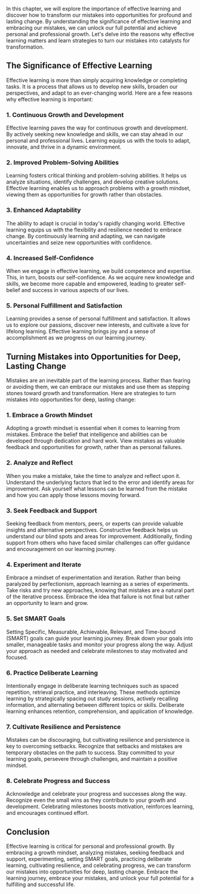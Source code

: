 
In this chapter, we will explore the importance of effective learning and discover how to transform our mistakes into opportunities for profound and lasting change. By understanding the significance of effective learning and embracing our mistakes, we can unlock our full potential and achieve personal and professional growth. Let's delve into the reasons why effective learning matters and learn strategies to turn our mistakes into catalysts for transformation.

## The Significance of Effective Learning

Effective learning is more than simply acquiring knowledge or completing tasks. It is a process that allows us to develop new skills, broaden our perspectives, and adapt to an ever-changing world. Here are a few reasons why effective learning is important:

### 1\. Continuous Growth and Development

Effective learning paves the way for continuous growth and development. By actively seeking new knowledge and skills, we can stay ahead in our personal and professional lives. Learning equips us with the tools to adapt, innovate, and thrive in a dynamic environment.

### 2\. Improved Problem-Solving Abilities

Learning fosters critical thinking and problem-solving abilities. It helps us analyze situations, identify challenges, and develop creative solutions. Effective learning enables us to approach problems with a growth mindset, viewing them as opportunities for growth rather than obstacles.

### 3\. Enhanced Adaptability

The ability to adapt is crucial in today's rapidly changing world. Effective learning equips us with the flexibility and resilience needed to embrace change. By continuously learning and adapting, we can navigate uncertainties and seize new opportunities with confidence.

### 4\. Increased Self-Confidence

When we engage in effective learning, we build competence and expertise. This, in turn, boosts our self-confidence. As we acquire new knowledge and skills, we become more capable and empowered, leading to greater self-belief and success in various aspects of our lives.

### 5\. Personal Fulfillment and Satisfaction

Learning provides a sense of personal fulfillment and satisfaction. It allows us to explore our passions, discover new interests, and cultivate a love for lifelong learning. Effective learning brings joy and a sense of accomplishment as we progress on our learning journey.

## Turning Mistakes into Opportunities for Deep, Lasting Change

Mistakes are an inevitable part of the learning process. Rather than fearing or avoiding them, we can embrace our mistakes and use them as stepping stones toward growth and transformation. Here are strategies to turn mistakes into opportunities for deep, lasting change:

### 1\. Embrace a Growth Mindset

Adopting a growth mindset is essential when it comes to learning from mistakes. Embrace the belief that intelligence and abilities can be developed through dedication and hard work. View mistakes as valuable feedback and opportunities for growth, rather than as personal failures.

### 2\. Analyze and Reflect

When you make a mistake, take the time to analyze and reflect upon it. Understand the underlying factors that led to the error and identify areas for improvement. Ask yourself what lessons can be learned from the mistake and how you can apply those lessons moving forward.

### 3\. Seek Feedback and Support

Seeking feedback from mentors, peers, or experts can provide valuable insights and alternative perspectives. Constructive feedback helps us understand our blind spots and areas for improvement. Additionally, finding support from others who have faced similar challenges can offer guidance and encouragement on our learning journey.

### 4\. Experiment and Iterate

Embrace a mindset of experimentation and iteration. Rather than being paralyzed by perfectionism, approach learning as a series of experiments. Take risks and try new approaches, knowing that mistakes are a natural part of the iterative process. Embrace the idea that failure is not final but rather an opportunity to learn and grow.

### 5\. Set SMART Goals

Setting Specific, Measurable, Achievable, Relevant, and Time-bound (SMART) goals can guide your learning journey. Break down your goals into smaller, manageable tasks and monitor your progress along the way. Adjust your approach as needed and celebrate milestones to stay motivated and focused.

### 6\. Practice Deliberate Learning

Intentionally engage in deliberate learning techniques such as spaced repetition, retrieval practice, and interleaving. These methods optimize learning by strategically spacing out study sessions, actively recalling information, and alternating between different topics or skills. Deliberate learning enhances retention, comprehension, and application of knowledge.

### 7\. Cultivate Resilience and Persistence

Mistakes can be discouraging, but cultivating resilience and persistence is key to overcoming setbacks. Recognize that setbacks and mistakes are temporary obstacles on the path to success. Stay committed to your learning goals, persevere through challenges, and maintain a positive mindset.

### 8\. Celebrate Progress and Success

Acknowledge and celebrate your progress and successes along the way. Recognize even the small wins as they contribute to your growth and development. Celebrating milestones boosts motivation, reinforces learning, and encourages continued effort.

## Conclusion

Effective learning is critical for personal and professional growth. By embracing a growth mindset, analyzing mistakes, seeking feedback and support, experimenting, setting SMART goals, practicing deliberate learning, cultivating resilience, and celebrating progress, we can transform our mistakes into opportunities for deep, lasting change. Embrace the learning journey, embrace your mistakes, and unlock your full potential for a fulfilling and successful life.

